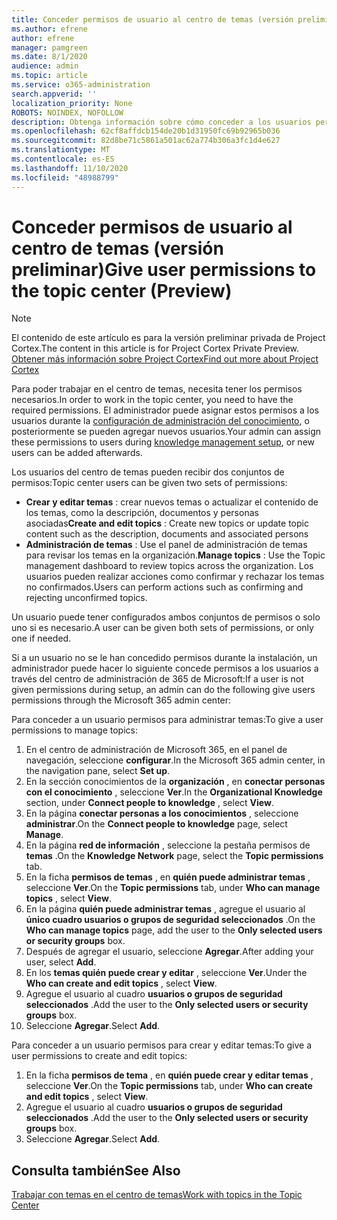 ```yaml
---
title: Conceder permisos de usuario al centro de temas (versión preliminar)
ms.author: efrene
author: efrene
manager: pamgreen
ms.date: 8/1/2020
audience: admin
ms.topic: article
ms.service: o365-administration
search.appverid: ''
localization_priority: None
ROBOTS: NOINDEX, NOFOLLOW
description: Obtenga información sobre cómo conceder a los usuarios permisos para realizar tareas en el centro de temas
ms.openlocfilehash: 62cf8affdcb154de20b1d31950fc69b92965b036
ms.sourcegitcommit: 82d8be71c5861a501ac62a774b306a3fc1d4e627
ms.translationtype: MT
ms.contentlocale: es-ES
ms.lasthandoff: 11/10/2020
ms.locfileid: "48988799"
---
```

# <a name="give-user-permissions-to-the-topic-center-preview"></a><span data-ttu-id="ba079-103">Conceder permisos de usuario al centro de temas (versión preliminar)</span><span class="sxs-lookup"><span data-stu-id="ba079-103">Give user permissions to the topic center (Preview)</span></span>

> [!Note] 
> <span data-ttu-id="ba079-104">El contenido de este artículo es para la versión preliminar privada de Project Cortex.</span><span class="sxs-lookup"><span data-stu-id="ba079-104">The content in this article is for Project Cortex Private Preview.</span></span> [<span data-ttu-id="ba079-105">Obtener más información sobre Project Cortex</span><span class="sxs-lookup"><span data-stu-id="ba079-105">Find out more about Project Cortex</span></span>](https://aka.ms/projectcortex) 

<span data-ttu-id="ba079-106">Para poder trabajar en el centro de temas, necesita tener los permisos necesarios.</span><span class="sxs-lookup"><span data-stu-id="ba079-106">In order to work in the topic center, you need to have the required permissions.</span></span> <span data-ttu-id="ba079-107">El administrador puede asignar estos permisos a los usuarios durante la [configuración de administración del conocimiento](set-up-topic-experiences.md), o posteriormente se pueden agregar nuevos usuarios.</span><span class="sxs-lookup"><span data-stu-id="ba079-107">Your admin can assign these permissions to users during [knowledge management setup](set-up-topic-experiences.md), or new users can be added afterwards.</span></span>

<span data-ttu-id="ba079-108">Los usuarios del centro de temas pueden recibir dos conjuntos de permisos:</span><span class="sxs-lookup"><span data-stu-id="ba079-108">Topic center users can be given two sets of permissions:</span></span>

- <span data-ttu-id="ba079-109">**Crear y editar temas** : crear nuevos temas o actualizar el contenido de los temas, como la descripción, documentos y personas asociadas</span><span class="sxs-lookup"><span data-stu-id="ba079-109">**Create and edit topics** : Create new topics or update topic content such as the description, documents and associated persons</span></span>
- <span data-ttu-id="ba079-110">**Administración de temas** : Use el panel de administración de temas para revisar los temas en la organización.</span><span class="sxs-lookup"><span data-stu-id="ba079-110">**Manage topics** : Use the Topic management dashboard to review topics across the organization.</span></span> <span data-ttu-id="ba079-111">Los usuarios pueden realizar acciones como confirmar y rechazar los temas no confirmados.</span><span class="sxs-lookup"><span data-stu-id="ba079-111">Users can perform actions such as confirming and rejecting unconfirmed topics.</span></span>

<span data-ttu-id="ba079-112">Un usuario puede tener configurados ambos conjuntos de permisos o solo uno si es necesario.</span><span class="sxs-lookup"><span data-stu-id="ba079-112">A user can be given both sets of permissions, or only one if needed.</span></span> 

<span data-ttu-id="ba079-113">Si a un usuario no se le han concedido permisos durante la instalación, un administrador puede hacer lo siguiente concede permisos a los usuarios a través del centro de administración de 365 de Microsoft:</span><span class="sxs-lookup"><span data-stu-id="ba079-113">If a user is not given permissions during setup, an admin can do the following give users permissions through the Microsoft 365 admin center:</span></span>

<span data-ttu-id="ba079-114">Para conceder a un usuario permisos para administrar temas:</span><span class="sxs-lookup"><span data-stu-id="ba079-114">To give a user permissions to manage topics:</span></span>

1. <span data-ttu-id="ba079-115">En el centro de administración de Microsoft 365, en el panel de navegación, seleccione **configurar**.</span><span class="sxs-lookup"><span data-stu-id="ba079-115">In the Microsoft 365 admin center, in the navigation pane, select **Set up**.</span></span>
2. <span data-ttu-id="ba079-116">En la sección conocimientos de la **organización** , en **conectar personas con el conocimiento** , seleccione **Ver**.</span><span class="sxs-lookup"><span data-stu-id="ba079-116">In the **Organizational Knowledge** section, under **Connect people to knowledge** , select **View**.</span></span>
3. <span data-ttu-id="ba079-117">En la página **conectar personas a los conocimientos** , seleccione **administrar**.</span><span class="sxs-lookup"><span data-stu-id="ba079-117">On the **Connect people to knowledge** page, select **Manage**.</span></span>
4. <span data-ttu-id="ba079-118">En la página **red de información** , seleccione la pestaña permisos de **temas** .</span><span class="sxs-lookup"><span data-stu-id="ba079-118">On the **Knowledge Network** page, select the **Topic permissions** tab.</span></span>
5. <span data-ttu-id="ba079-119">En la ficha **permisos de temas** , en **quién puede administrar temas** , seleccione **Ver**.</span><span class="sxs-lookup"><span data-stu-id="ba079-119">On the **Topic permissions** tab, under **Who can manage topics** , select **View**.</span></span>
6.  <span data-ttu-id="ba079-120">En la página **quién puede administrar temas** , agregue el usuario al **único cuadro usuarios o grupos de seguridad seleccionados** .</span><span class="sxs-lookup"><span data-stu-id="ba079-120">On the **Who can manage topics** page, add the user to the **Only selected users or security groups** box.</span></span>
7. <span data-ttu-id="ba079-121">Después de agregar el usuario, seleccione **Agregar**.</span><span class="sxs-lookup"><span data-stu-id="ba079-121">After adding your user, select **Add**.</span></span>
3. <span data-ttu-id="ba079-122">En los **temas quién puede crear y editar** , seleccione **Ver**.</span><span class="sxs-lookup"><span data-stu-id="ba079-122">Under the **Who can create and edit topics** , select **View**.</span></span>
4. <span data-ttu-id="ba079-123">Agregue el usuario al cuadro **usuarios o grupos de seguridad seleccionados** .</span><span class="sxs-lookup"><span data-stu-id="ba079-123">Add the user to the **Only selected users or security groups** box.</span></span>
5. <span data-ttu-id="ba079-124">Seleccione **Agregar**.</span><span class="sxs-lookup"><span data-stu-id="ba079-124">Select **Add**.</span></span>

<span data-ttu-id="ba079-125">Para conceder a un usuario permisos para crear y editar temas:</span><span class="sxs-lookup"><span data-stu-id="ba079-125">To give a user permissions to create and edit topics:</span></span>

1. <span data-ttu-id="ba079-126">En la ficha **permisos de tema** , en **quién puede crear y editar temas** , seleccione **Ver**.</span><span class="sxs-lookup"><span data-stu-id="ba079-126">On the **Topic permissions** tab, under **Who can create and edit topics** , select **View**.</span></span>
2. <span data-ttu-id="ba079-127">Agregue el usuario al cuadro **usuarios o grupos de seguridad seleccionados** .</span><span class="sxs-lookup"><span data-stu-id="ba079-127">Add the user to the **Only selected users or security groups** box.</span></span>
3. <span data-ttu-id="ba079-128">Seleccione **Agregar**.</span><span class="sxs-lookup"><span data-stu-id="ba079-128">Select **Add**.</span></span>



## <a name="see-also"></a><span data-ttu-id="ba079-129">Consulta también</span><span class="sxs-lookup"><span data-stu-id="ba079-129">See Also</span></span>
  
[<span data-ttu-id="ba079-130">Trabajar con temas en el centro de temas</span><span class="sxs-lookup"><span data-stu-id="ba079-130">Work with topics in the Topic Center</span></span>](work-with-topics.md)



